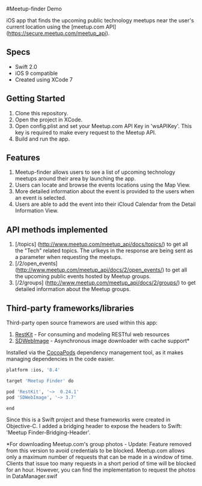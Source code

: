 #Meetup-finder Demo

iOS app that finds the upcoming public technology meetups near the user's current location using the [meetup.com API] (https://secure.meetup.com/meetup_api).

## Specs
- Swift 2.0
- iOS 9 compatible
- Created using XCode 7

## Getting Started
1. Clone this repository.
2. Open the project in XCode.
3. Open config.plist and set your Meetup.com API Key in 'wsAPIKey'. This key is required to make every request to the Meetup API.
4. Build and run the app.

## Features
1. Meetup-finder allows users to see a list of upcoming technology meetups around their area by launching the app.
2. Users can locate and browse the events locations using the Map View.
3. More detailed information about the event is provided to the users when an event is selected.
4. Users are able to add the event into their iCloud Calendar from the Detail Information View.

## API methods implemented
1. [/topics] (http://www.meetup.com/meetup_api/docs/topics/) to get all the "Tech" related topics. The urlkeys in the response are being sent as a parameter when requesting the meetups.
2. [/2/open_events] (http://www.meetup.com/meetup_api/docs/2/open_events/) to get all the upcoming public events hosted by Meetup groups.
3. [/2/groups] (http://www.meetup.com/meetup_api/docs/2/groups/) to get detailed information about the Meetup groups.

## Third-party frameworks/libraries 
Third-party open source framewors are used within this app:

1. [RestKit](https://github.com/RestKit/RestKit) - For consuming and modeling RESTful web resources
2. [SDWebImage](https://github.com/rs/SDWebImage) - Asynchronous image downloader with cache support*

Installed via the [CocoaPods](http://cocoapods.org/) dependency management tool, as it makes managing dependencies in the code easier.

``` bash
platform :ios, '8.4'

target 'Meetup Finder' do

pod 'RestKit', '~>  0.24.1'
pod 'SDWebImage', '~> 3.7'

end
```
Since this is a Swift project and these frameworks were created in Objective-C. I added a bridging header to expose the headers to Swift: 'Meetup Finder-Bridging-Header'.

*For downloading Meetup.com's group photos - Update: Feature removed from this version to avoid credentials to be blocked. Meetup.com allows only a maximum number of requests that can be made in a window of time. Clients that issue too many requests in a short period of time will be blocked for an hour. However, you can find the implementation to request the photos in DataManager.swif
